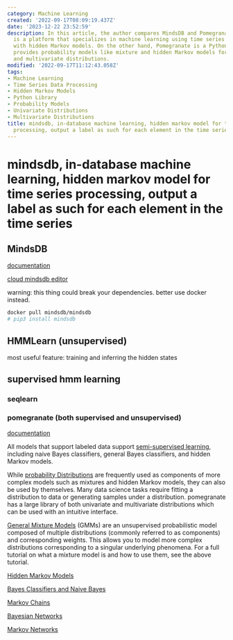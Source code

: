 ```yaml
---
category: Machine Learning
created: '2022-09-17T08:09:19.437Z'
date: '2023-12-22 23:52:59'
description: In this article, the author compares MindsDB and Pomegranate. MindsDB
  is a platform that specializes in machine learning using time series data processing
  with hidden Markov models. On the other hand, Pomegranate is a Python library that
  provides probability models like mixture and hidden Markov models for univariate
  and multivariate distributions.
modified: '2022-09-17T11:12:43.058Z'
tags:
- Machine Learning
- Time Series Data Processing
- Hidden Markov Models
- Python Library
- Probability Models
- Univariate Distributions
- Multivariate Distributions
title: mindsdb, in-database machine learning, hidden markov model for time series
  processing, output a label as such for each element in the time series
---
```


# mindsdb, in-database machine learning, hidden markov model for time series processing, output a label as such for each element in the time series

## MindsDB

[documentation](https://docs.mindsdb.com/)

[cloud mindsdb editor](https://cloud.mindsdb.com/editor)

warning: this thing could break your dependencies. better use docker instead.

```bash
docker pull mindsdb/mindsdb
# pip3 install mindsdb
```

## HMMLearn (unsupervised)

most useful feature:
training and inferring the hidden states

## supervised hmm learning

### seqlearn

### pomegranate (both supervised and unsupervised)

[documentation](https://pomegranate.readthedocs.io)

All models that support labeled data support [semi-supervised learning](https://pomegranate.readthedocs.io/en/latest/semisupervised.html), including naive Bayes classifiers, general Bayes classifiers, and hidden Markov models. 

While [probability Distributions](https://pomegranate.readthedocs.io/en/latest/Distributions.html#) are frequently used as components of more complex models such as mixtures and hidden Markov models, they can also be used by themselves. Many data science tasks require fitting a distribution to data or generating samples under a distribution. pomegranate has a large library of both univariate and multivariate distributions which can be used with an intuitive interface.

[General Mixture Models](https://pomegranate.readthedocs.io/en/latest/GeneralMixtureModel.html) (GMMs) are an unsupervised probabilistic model composed of multiple distributions (commonly referred to as components) and corresponding weights. This allows you to model more complex distributions corresponding to a singular underlying phenomena. For a full tutorial on what a mixture model is and how to use them, see the above tutorial.

[Hidden Markov Models](https://pomegranate.readthedocs.io/en/latest/HiddenMarkovModel.html)

[Bayes Classifiers and Naive Bayes](https://pomegranate.readthedocs.io/en/latest/NaiveBayes.html)

[Markov Chains](https://pomegranate.readthedocs.io/en/latest/MarkovChain.html)

[Bayesian Networks](https://pomegranate.readthedocs.io/en/latest/BayesianNetwork.html)

[Markov Networks](https://pomegranate.readthedocs.io/en/latest/MarkovNetwork.html)
